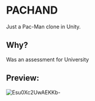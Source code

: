 # PACHAND
Just a Pac-Man clone in Unity.

## Why?
Was an assessment for University

## Preview:
![Esu0Xc2UwAEKKb-](https://user-images.githubusercontent.com/65929670/173751951-72088888-851b-47ed-8d67-02e8d2b236cd.png)
